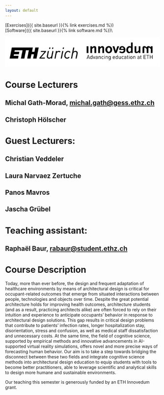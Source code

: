 ```yaml
---
layout: default
---
```


[Exercises]({{ site.baseurl }}{% link exercises.md %})\
[Software]({{ site.baseurl }}{% link software.md %})\


![Logo](Logo.JPG)
# Course Lecturers
## Michal Gath-Morad, michal.gath@gess.ethz.ch
## Christoph Hölscher 
# Guest Lecturers:
## Christian Veddeler
## Laura Narvaez Zertuche
## Panos Mavros
## Jascha Grübel
# Teaching assistant: 
## Raphaël Baur, rabaur@student.ethz.ch


# Course Description 

Today, more than ever before, the design and frequent adaptation of healthcare environments by means of architectural design is critical for occupant-related outcomes that emerge from situated interactions between people, technologies and objects over time. Despite the great potential architecture holds for improving health outcomes, architecture students (and as a result, practicing architects alike) are often forced to rely on their intuition and experience to anticipate occupants’ behavior in response to architectural design solutions. This gap results in critical design problems that contribute to patients’ infection rates, longer hospitalization stay, disorientation, stress and confusion, as well as medical staff dissatisfaction and unnecessary costs.
At the same time, the field of cognitive science, supported by empirical methods and innovative advancements in AI-supported virtual reality simulations, offers novel and more precise ways of forecasting human behavior. Our aim is to take a step towards bridging the disconnect between these two fields and integrate cognitive science methods into architectural design education to equip students with tools to become better practitioners, able to leverage scientific and analytical skills to design more humane and sustainable environments.

Our teaching this semester is generously funded by an ETH Innovedum grant.


